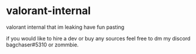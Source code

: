 # valorant-internal
valorant internal that im leaking have fun pasting


if you would like to hire a dev or buy any sources feel free to dm my discord bagchaser#5310 or zommbie.
